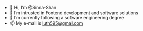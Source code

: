 - 👋 Hi, I’m @Sinna-Shan
- 👀 I’m intrusted in Fontend development and software solutions
- 🌱 I’m currently following a software engineering degree
- 📫 My e-mail is luth595@gmail.com


